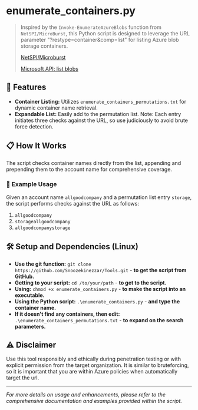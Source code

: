 # enumerate_containers.py

> Inspired by the `Invoke-EnumerateAzureBlobs` function from `NetSPI/MicroBurst`, this Python script is designed to leverage the URL parameter "?restype=container&comp=list" for listing Azure blob storage containers.
> 
> [NetSPI/Microburst](https://github.com/NetSPI/MicroBurst)
> 
> [Microsoft API: list blobs](https://learn.microsoft.com/en-us/rest/api/storageservices/list-blobs?tabs=microsoft-entra-id)

## 📖 Features

- **Container Listing:** Utilizes `enumerate_containers_permutations.txt` for dynamic container name retrieval.
- **Expandable List:** Easily add to the permutation list. Note: Each entry initiates three checks against the URL, so use judiciously to avoid brute force detection.

## 📋 How It Works

The script checks container names directly from the list, appending and prepending them to the account name for comprehensive coverage.

### 📝 Example Usage

Given an account name `allgoodcompany` and a permutation list entry `storage`, the script performs checks against the URL as follows:

1. `allgoodcompany`
2. `storageallgoodcompany`
3. `allgoodcompanystorage`

## 🛠️ Setup and Dependencies (Linux)

- **Use the git function:** `git clone https://github.com/Snoozekinezzar/Tools.git` - **to get the script from GitHub.**
- **Getting to your script:** `cd /to/your/path` - **to get to the script.**
- **Using:** `chmod +x enumerate_containers.py` - **to make the script into an executable.**
- **Using the Python script:** `.\enumerate_containers.py` - **and type the container name.**
- **If it doesn't find any containers, then edit:** `.\enumerate_containers_permutations.txt` - **to expand on the search parameters.**

## ⚠️ Disclaimer

Use this tool responsibly and ethically during penetration testing or with explicit permission from the target organization.
It is similar to bruteforcing, so it is important that you are within Azure policies when automatically target the url.

---

*For more details on usage and enhancements, please refer to the comprehensive documentation and examples provided within the script.*
